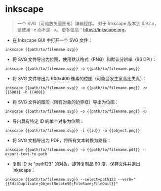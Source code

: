 # inkscape

> 一个 SVG（可缩放矢量图形）编辑程序。
> 对于 Inkscape 版本到 0.92.x，请使用 -e 而不是 -o。
> 更多信息：<https://inkscape.org>。

- 在 Inkscape GUI 中打开一个 SVG 文件：

`inkscape {{path/to/filename.svg}}`

- 将 SVG 文件导出为位图，使用默认格式（PNG）和默认分辨率（96 DPI）：

`inkscape {{path/to/filename.svg}} -o {{path/to/filename.png}}`

- 将 SVG 文件导出为 600x400 像素的位图（可能会发生宽高比失真）：

`inkscape {{path/to/filename.svg}} -o {{path/to/filename.png}} -w {{600}} -h {{400}}`

- 将 SVG 文件的图形（所有对象的边界框）导出为位图：

`inkscape {{path/to/filename.svg}} -o {{path/to/filename.png}} -D`

- 导出具有特定 ID 的单个对象为位图：

`inkscape {{path/to/filename.svg}} -i {{id}} -o {{object.png}}`

- 将 SVG 文档导出为 PDF，将所有文本转换为路径：

`inkscape {{path/to/filename.svg}} -o {{path/to/filename.pdf}} --export-text-to-path`

- 复制 ID 为 "path123" 的对象，旋转复制品 90 度，保存文件并退出 Inkscape：

`inkscape {{path/to/filename.svg}} --select=path123 --verb="{{EditDuplicate;ObjectRotate90;FileSave;FileQuit}}"`